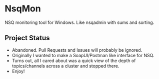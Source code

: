 # NsqMon
NSQ monitoring tool for Windows. Like nsqadmin with sums and sorting.

## Project Status

- Abandoned. Pull Requests and Issues will probably be ignored.
- Originally I wanted to make a SoapUI/Postman like interface for NSQ.
- Turns out, all I cared about was a quick view of the depth of topics/channels across a cluster and stopped there.
- Enjoy!
